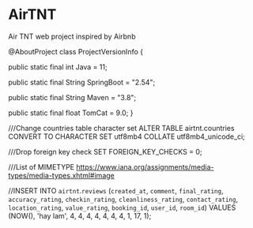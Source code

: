 # AirTNT

Air TNT web project inspired by Airbnb

@AboutProject
class ProjectVersionInfo {

public static final int Java = 11;

public static final String SpringBoot = "2.54";

public static final String Maven = "3.8";

public static final float TomCat = 9.0;
}

///Change countries table character set
ALTER TABLE airtnt.countries CONVERT TO CHARACTER SET utf8mb4 COLLATE utf8mb4_unicode_ci;

///Drop foreign key check
SET FOREIGN_KEY_CHECKS = 0;

///List of MIMETYPE
https://www.iana.org/assignments/media-types/media-types.xhtml#image

//INSERT INTO `airtnt`.`reviews` (`created_at`, `comment`, `final_rating`, `accuracy_rating`, `checkin_rating`, `cleanliness_rating`, `contact_rating`, `location_rating`, `value_rating`, `booking_id`, `user_id`, `room_id`) VALUES (NOW(), 'hay lam', 4, 4, 4, 4, 4, 4, 4, 1, 17, 1);
